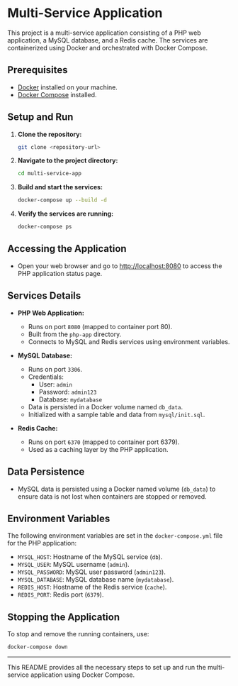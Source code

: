# Multi-Service Application

This project is a multi-service application consisting of a PHP web application, a MySQL database, and a Redis cache. The services are containerized using Docker and orchestrated with Docker Compose.

## Prerequisites

- [Docker](https://docs.docker.com/get-docker/) installed on your machine.
- [Docker Compose](https://docs.docker.com/compose/install/) installed.

## Setup and Run

1. **Clone the repository:**

   ```bash
   git clone <repository-url>
   ```

2. **Navigate to the project directory:**

   ```bash
   cd multi-service-app
   ```

3. **Build and start the services:**

   ```bash
   docker-compose up --build -d
   ```

4. **Verify the services are running:**

   ```bash
   docker-compose ps
   ```

## Accessing the Application

- Open your web browser and go to [http://localhost:8080](http://localhost:8080) to access the PHP application status page.

## Services Details

- **PHP Web Application:**
  - Runs on port `8080` (mapped to container port 80).
  - Built from the `php-app` directory.
  - Connects to MySQL and Redis services using environment variables.

- **MySQL Database:**
  - Runs on port `3306`.
  - Credentials:
    - User: `admin`
    - Password: `admin123`
    - Database: `mydatabase`
  - Data is persisted in a Docker volume named `db_data`.
  - Initialized with a sample table and data from `mysql/init.sql`.

- **Redis Cache:**
  - Runs on port `6370` (mapped to container port 6379).
  - Used as a caching layer by the PHP application.

## Data Persistence

- MySQL data is persisted using a Docker named volume (`db_data`) to ensure data is not lost when containers are stopped or removed.

## Environment Variables

The following environment variables are set in the `docker-compose.yml` file for the PHP application:

- `MYSQL_HOST`: Hostname of the MySQL service (`db`).
- `MYSQL_USER`: MySQL username (`admin`).
- `MYSQL_PASSWORD`: MySQL user password (`admin123`).
- `MYSQL_DATABASE`: MySQL database name (`mydatabase`).
- `REDIS_HOST`: Hostname of the Redis service (`cache`).
- `REDIS_PORT`: Redis port (`6379`).

## Stopping the Application

To stop and remove the running containers, use:

```bash
docker-compose down
```

---

This README provides all the necessary steps to set up and run the multi-service application using Docker Compose.
